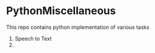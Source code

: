# PythonMiscellaneous
This repo contains python implementation of various tasks

1. Speech to Text
2.

